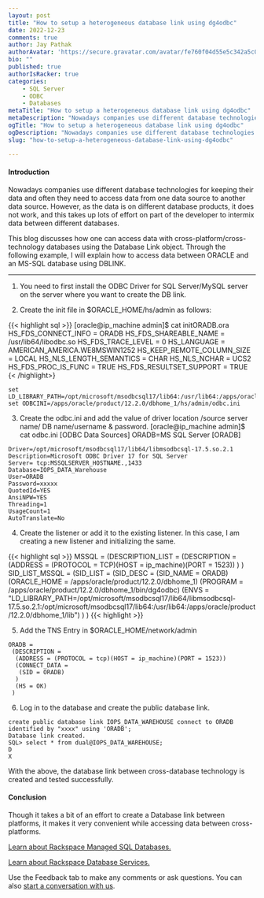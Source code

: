 ```yaml
---
layout: post
title: "How to setup a heterogeneous database link using dg4odbc"
date: 2022-12-23
comments: true
author: Jay Pathak
authorAvatar: 'https://secure.gravatar.com/avatar/fe760f04d55e5c342a5c0150d92085eb'
bio: ""
published: true
authorIsRacker: true
categories:
    - SQL Server
    - ODBC
    - Databases
metaTitle: "How to setup a heterogeneous database link using dg4odbc"
metaDescription: "Nowadays companies use different database technologies for keeping their data and often they need to access data from one data source to another data source."
ogTitle: "How to setup a heterogeneous database link using dg4odbc"
ogDescription: "Nowadays companies use different database technologies for keeping their data and often they need to access data from one data source to another data source."
slug: "how-to-setup-a-heterogeneous-database-link-using-dg4odbc"

---
```


#### Introduction

Nowadays companies use different database technologies for keeping their data and often they need to access data from one data source to another data source. However, as the data is on different database products, it does not work, and this takes up lots of effort on part of the developer to intermix data between different databases.
<!--more-->

This blog discusses how one can access data with cross-platform/cross-technology databases using the Database Link object. Through the following example, I will explain how to access data between ORACLE and an MS-SQL database using DBLINK. 
____________________________________________________________________________________________

1. You need to first install the ODBC Driver for SQL Server/MySQL server on the server where you want to create the DB link.

2. Create the init file in $ORACLE_HOME/hs/admin as follows:

 {{< highlight sql >}}
[oracle@ip_machine admin]$ cat initORADB.ora
HS_FDS_CONNECT_INFO = ORADB
HS_FDS_SHAREABLE_NAME = /usr/lib64/libodbc.so
HS_FDS_TRACE_LEVEL = 0
HS_LANGUAGE = AMERICAN_AMERICA.WE8MSWIN1252
HS_KEEP_REMOTE_COLUMN_SIZE = LOCAL
HS_NLS_LENGTH_SEMANTICS = CHAR
HS_NLS_NCHAR = UCS2
HS_FDS_PROC_IS_FUNC = TRUE
HS_FDS_RESULTSET_SUPPORT = TRUE
{< /highlight>}

```
set LD_LIBRARY_PATH=/opt/microsoft/msodbcsql17/lib64:/usr/lib64:/apps/oracle/product/12.2.0/dbhome_1/lib
set ODBCINI=/apps/oracle/product/12.2.0/dbhome_1/hs/admin/odbc.ini
```

3) Create the odbc.ini and add the value of driver location /source server name/ DB name/username & password.
[oracle@ip_machine admin]$ cat odbc.ini
[ODBC Data Sources]
ORADB=MS SQL Server
[ORADB]
```
Driver=/opt/microsoft/msodbcsql17/lib64/libmsodbcsql-17.5.so.2.1
Description=Microsoft ODBC Driver 17 for SQL Server
Server= tcp:MSSQLSERVER_HOSTNAME.,1433
Database=IOPS_DATA_Warehouse
User=ORADB
Password=xxxxx
QuotedId=YES
AnsiNPW=YES
Threading=1
UsageCount=1
AutoTranslate=No
```

4. Create the listener or add it to the existing listener. In this case, I am creating a new listener and initializing the same. 

{{< highlight sql >}}
MSSQL =
 (DESCRIPTION_LIST =
  (DESCRIPTION =
   (ADDRESS = (PROTOCOL = TCP)(HOST = ip_machine)(PORT = 1523))
  )
 )
SID_LIST_MSSQL =
(SID_LIST =
 (SID_DESC =
  (SID_NAME = ORADB)
  (ORACLE_HOME = /apps/oracle/product/12.2.0/dbhome_1)
  (PROGRAM = /apps/oracle/product/12.2.0/dbhome_1/bin/dg4odbc)
  (ENVS = "LD_LIBRARY_PATH=/opt/microsoft/msodbcsql17/lib64/libmsodbcsql-17.5.so.2.1:/opt/microsoft/msodbcsql17/lib64:/usr/lib64:/apps/oracle/product/12.2.0/dbhome_1/lib")
 )
)
{{< highlight >}}

5.  Add the TNS Entry in $ORACLE_HOME/network/admin
```
ORADB =
 (DESCRIPTION =
  (ADDRESS = (PROTOCOL = tcp)(HOST = ip_machine)(PORT = 1523))
  (CONNECT_DATA =
   (SID = ORADB)
  )
  (HS = OK)
 )
```

6. Log in to the database and create the public database link.
```
create public database link IOPS_DATA_WAREHOUSE connect to ORADB identified by "xxxx" using 'ORADB';
Database link created.
SQL> select * from dual@IOPS_DATA_WAREHOUSE;
D
X
```
 With the above, the database link between cross-database technology is created and tested successfully. 

 #### Conclusion

 Though it takes a bit of an effort to create a Database link between platforms, it makes it very convenient while accessing data between cross-platforms. 



























<a class="cta purple" id="cta" href="https://www.rackspace.com/data/managed-sql">Learn about Rackspace Managed SQL Databases.</a>

<a class="cta purple" id="cta" href="https://www.rackspace.com/data/databases"> Learn about Rackspace Database Services.</a>

Use the Feedback tab to make any comments or ask questions. You can also
[start a conversation with us](https://www.rackspace.com/contact).